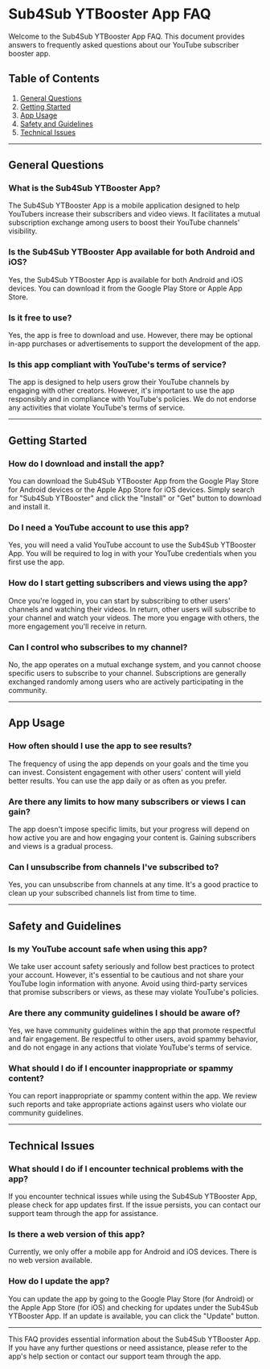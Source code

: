 # Sub4Sub YTBooster App FAQ

Welcome to the Sub4Sub YTBooster App FAQ. This document provides answers to frequently asked questions about our YouTube subscriber booster app.

## Table of Contents

1. [General Questions](#general-questions)
2. [Getting Started](#getting-started)
3. [App Usage](#app-usage)
4. [Safety and Guidelines](#safety-and-guidelines)
5. [Technical Issues](#technical-issues)

---

## General Questions

### What is the Sub4Sub YTBooster App?

The Sub4Sub YTBooster App is a mobile application designed to help YouTubers increase their subscribers and video views. It facilitates a mutual subscription exchange among users to boost their YouTube channels' visibility.

### Is the Sub4Sub YTBooster App available for both Android and iOS?

Yes, the Sub4Sub YTBooster App is available for both Android and iOS devices. You can download it from the Google Play Store or Apple App Store.

### Is it free to use?

Yes, the app is free to download and use. However, there may be optional in-app purchases or advertisements to support the development of the app.

### Is this app compliant with YouTube's terms of service?

The app is designed to help users grow their YouTube channels by engaging with other creators. However, it's important to use the app responsibly and in compliance with YouTube's policies. We do not endorse any activities that violate YouTube's terms of service.

---

## Getting Started

### How do I download and install the app?

You can download the Sub4Sub YTBooster App from the Google Play Store for Android devices or the Apple App Store for iOS devices. Simply search for "Sub4Sub YTBooster" and click the "Install" or "Get" button to download and install it.

### Do I need a YouTube account to use this app?

Yes, you will need a valid YouTube account to use the Sub4Sub YTBooster App. You will be required to log in with your YouTube credentials when you first use the app.

### How do I start getting subscribers and views using the app?

Once you're logged in, you can start by subscribing to other users' channels and watching their videos. In return, other users will subscribe to your channel and watch your videos. The more you engage with others, the more engagement you'll receive in return.

### Can I control who subscribes to my channel?

No, the app operates on a mutual exchange system, and you cannot choose specific users to subscribe to your channel. Subscriptions are generally exchanged randomly among users who are actively participating in the community.

---

## App Usage

### How often should I use the app to see results?

The frequency of using the app depends on your goals and the time you can invest. Consistent engagement with other users' content will yield better results. You can use the app daily or as often as you prefer.

### Are there any limits to how many subscribers or views I can gain?

The app doesn't impose specific limits, but your progress will depend on how active you are and how engaging your content is. Gaining subscribers and views is a gradual process.

### Can I unsubscribe from channels I've subscribed to?

Yes, you can unsubscribe from channels at any time. It's a good practice to clean up your subscribed channels list from time to time.

---

## Safety and Guidelines

### Is my YouTube account safe when using this app?

We take user account safety seriously and follow best practices to protect your account. However, it's essential to be cautious and not share your YouTube login information with anyone. Avoid using third-party services that promise subscribers or views, as these may violate YouTube's policies.

### Are there any community guidelines I should be aware of?

Yes, we have community guidelines within the app that promote respectful and fair engagement. Be respectful to other users, avoid spammy behavior, and do not engage in any actions that violate YouTube's terms of service.

### What should I do if I encounter inappropriate or spammy content?

You can report inappropriate or spammy content within the app. We review such reports and take appropriate actions against users who violate our community guidelines.

---

## Technical Issues

### What should I do if I encounter technical problems with the app?

If you encounter technical issues while using the Sub4Sub YTBooster App, please check for app updates first. If the issue persists, you can contact our support team through the app for assistance.

### Is there a web version of this app?

Currently, we only offer a mobile app for Android and iOS devices. There is no web version available.

### How do I update the app?

You can update the app by going to the Google Play Store (for Android) or the Apple App Store (for iOS) and checking for updates under the Sub4Sub YTBooster App. If an update is available, you can click the "Update" button.

---

This FAQ provides essential information about the Sub4Sub YTBooster App. If you have any further questions or need assistance, please refer to the app's help section or contact our support team through the app.
